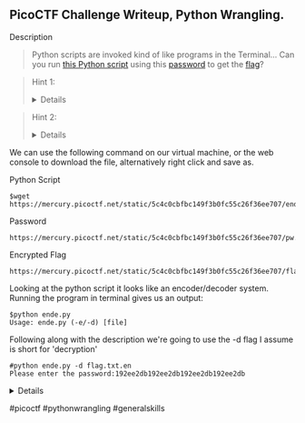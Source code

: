 PicoCTF Challenge Writeup, Python Wrangling.
----------------
Description

>Python scripts are invoked kind of like programs in the Terminal... Can you run [this Python script](https://mercury.picoctf.net/static/5c4c0cbfbc149f3b0fc55c26f36ee707/ende.py) using this [password](https://mercury.picoctf.net/static/5c4c0cbfbc149f3b0fc55c26f36ee707/pw.txt) to get the [flag](https://mercury.picoctf.net/static/5c4c0cbfbc149f3b0fc55c26f36ee707/flag.txt.en)?

>Hint 1:<details>Get the Python script accessible in your shell by entering the following command in the Terminal prompt: $ wget https://mercury.picoctf.net/static/5c4c0cbfbc149f3b0fc55c26f36ee707/ende.py</details>

>Hint 2:<details>$ man python</details>

We can use the following command on our virtual machine, or the web console to download the file, alternatively right click and save as.

Python Script 
```` Terminal
$wget https://mercury.picoctf.net/static/5c4c0cbfbc149f3b0fc55c26f36ee707/ende.py
````
Password
```` Terminal
https://mercury.picoctf.net/static/5c4c0cbfbc149f3b0fc55c26f36ee707/pw.txt
````
Encrypted Flag
```` Terminal
https://mercury.picoctf.net/static/5c4c0cbfbc149f3b0fc55c26f36ee707/flag.txt.en
````

Looking at the python script it looks like an encoder/decoder system. Running the program in terminal gives us an output:

```` Terminal
$python ende.py
Usage: ende.py (-e/-d) [file]
````

Following along with the description we're going to use the -d flag I assume is short for 'decryption'

```` Terminal
#python ende.py -d flag.txt.en
Please enter the password:192ee2db192ee2db192ee2db192ee2db
````

<details>picoCTF{4p0110_1n_7h3_h0us3_XXXXXXXX} where the X's should be a unique number, depending on the challenge.</details>

#picoctf #pythonwrangling #generalskills
